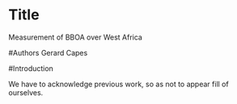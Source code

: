 # Title
Measurement of BBOA over West Africa

#Authors
Gerard Capes

#Introduction

We have to acknowledge previous work, so as not to appear fill of ourselves. 

